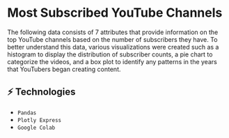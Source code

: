 # Most Subscribed YouTube Channels

The following data consists of 7 attributes that provide information on the top YouTube channels based on the number of subscribers they have. To better understand this data, various visualizations were created such as a histogram to display the distribution of subscriber counts, a pie chart to categorize the videos, and a box plot to identify any patterns in the years that YouTubers began creating content.

## ⚡ Technologies
* `Pandas`
* `Plotly Express`
* `Google Colab`
